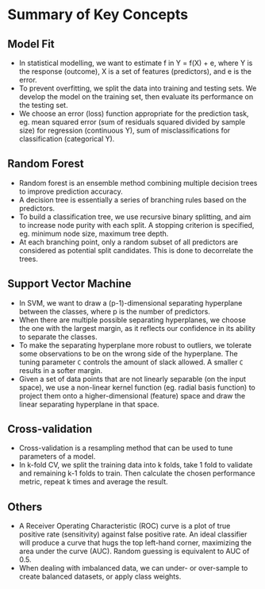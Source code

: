 # Summary of Key Concepts

## Model Fit
- In statistical modelling, we want to estimate f in Y = f(X) + e, where Y is the response (outcome), X is a set of features (predictors), and e is the error.
- To prevent overfitting, we split the data into training and testing sets. We develop the model on the training set, then evaluate its performance on the testing set.
- We choose an error (loss) function appropriate for the prediction task, eg. mean squared error (sum of residuals squared divided by sample size) for regression (continuous Y), sum of misclassifications for classification (categorical Y).

## Random Forest
- Random forest is an ensemble method combining multiple decision trees to improve prediction accuracy.
- A decision tree is essentially a series of branching rules based on the predictors.
- To build a classification tree, we use recursive binary splitting, and aim to increase node purity with each split. A stopping criterion is specified, eg. minimum node size, maximum tree depth.
- At each branching point, only a random subset of all predictors are considered as potential split candidates. This is done to decorrelate the trees.

## Support Vector Machine
- In SVM, we want to draw a (p-1)-dimensional separating hyperplane between the classes, where p is the number of predictors.
- When there are multiple possible separating hyperplanes, we choose the one with the largest margin, as it reflects our confidence in its ability to separate the classes.
- To make the separating hyperplane more robust to outliers, we tolerate some observations to be on the wrong side of the hyperplane. The tuning parameter `C` controls the amount of slack allowed. A smaller `C` results in a softer margin.
- Given a set of data points that are not linearly separable (on the input space), we use a non-linear kernel function (eg. radial basis function) to project them onto a higher-dimensional (feature) space and draw the linear separating hyperplane in that space. 

## Cross-validation
- Cross-validation is a resampling method that can be used to tune parameters of a model.
- In k-fold CV, we split the training data into k folds, take 1 fold to validate and remaining k-1 folds to train. Then calculate the chosen performance metric, repeat k times and average the result.

## Others
- A Receiver Operating Characteristic (ROC) curve is a plot of true positive rate (sensitivity) against false positive rate. An ideal classifier will produce a curve that hugs the top left-hand corner, maximizing the area under the curve (AUC). Random guessing is equivalent to AUC of 0.5.
- When dealing with imbalanced data, we can under- or over-sample to create balanced datasets, or apply class weights.
